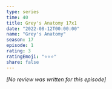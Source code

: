 ```yaml
---
type: series
time: 40
title: Grey's Anatomy 17x1
date: "2022-08-12T00:00:00"
name: "Grey's Anatomy"
season: 17
episode: 1
rating: 3
ratingEmoji: "⭐️⭐️⭐️"
share: false
---
```


_[No review was written for this episode]_
